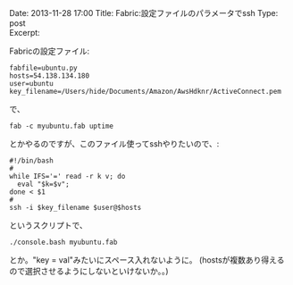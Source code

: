 Date: 2013-11-28 17:00 
Title:  Fabric:設定ファイルのパラメータでssh 
Type: post  
Excerpt:   

Fabricの設定ファイル:

    fabfile=ubuntu.py
    hosts=54.138.134.180
    user=ubuntu
    key_filename=/Users/hide/Documents/Amazon/AwsHdknr/ActiveConnect.pem

で、

    fab -c myubuntu.fab uptime

とかやるのですが、このファイル使ってsshやりたいので、:


    #!/bin/bash
    #
    while IFS='=' read -r k v; do
      eval "$k=$v";
    done < $1
    #
    ssh -i $key_filename $user@$hosts

というスクリプトで、

    ./console.bash myubuntu.fab

とか。"key = val"みたいにスペース入れないように。
(hostsが複数あり得えるので選択させるようにしないといけないか。。)


